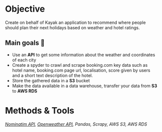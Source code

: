 # Objective 
Create on behalf of Kayak an application to recommend where people should plan their next holidays based on weather and hotel ratings.

## Main goals 🎯
- Use an **API** to get some information about the weather and coordinates of each city
- Create a spyder to crawl and scrape booking.com key data such as hotel name, booking.com page url, localisation, score given by users and a short text description of the hotel.
- Store the gathered data in a **S3** bucket 
- Make the data available in a data warehouse, transfer your data from **S3** to **AWS RDS**

# Methods & Tools 
_[Nominatim API](https://nominatim.org/release-docs/develop/api/Search/), [Openweather API](https://openweathermap.org/api/one-call-api), Pandas,  Scrapy, AWS S3, AWS RDS_